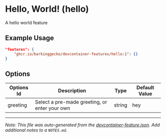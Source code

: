 
# Hello, World! (hello)

A hello world feature

## Example Usage

```json
"features": {
    "ghcr.io/barkinggecko/devcontainer-features/hello:1": {}
}
```

## Options

| Options Id | Description | Type | Default Value |
|-----|-----|-----|-----|
| greeting | Select a pre-made greeting, or enter your own | string | hey |



---

_Note: This file was auto-generated from the [devcontainer-feature.json](https://github.com/barkinggecko/devcontainer-features/blob/main/src/hello/devcontainer-feature.json).  Add additional notes to a `NOTES.md`._
